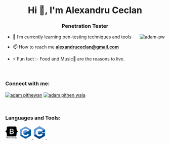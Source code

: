 <h1 align="center">Hi 👋, I'm Alexandru Ceclan</h1>
<h3 align="center">Penetration Tester</h3>


<p><img align="right" src="https://media.giphy.com/media/ieBWQkIVEELhbizGAp/giphy.gif" alt="adam-pw" /></p>


- 🌱 I’m currently learning pen-testing techniques and tools

- 📫 How to reach me **alexandruceclan@gmail.com**

- ⚡ Fun fact :- Food and Music🎵 are the reasons to live.

<br>

<h3 align="left">Connect with me:</h3>
<p align="left">
  <a href="https://www.linkedin.com/in/alexandru-ceclan95/" target="blank"><img align="center"
      src="https://raw.githubusercontent.com/rahuldkjain/github-profile-readme-generator/master/src/images/icons/Social/linked-in-alt.svg"
      alt="adam pithewan" height="30" width="40" /></a>
  <a href="https://fb.com/alexandru ceclan" target="blank"><img align="center"
      src="https://raw.githubusercontent.com/rahuldkjain/github-profile-readme-generator/master/src/images/icons/Social/facebook.svg"
      alt="adam pithen wala" height="30" width="40" /></a>
</p>

<br>

<h3 align="left">Languages and Tools:</h3>
<p align="left"> <a <img
      src="https://img.shields.io/badge/Kali_Linux-557C94?style=for-the-badge&logo=kali-linux&logoColor=white"
       idth="40" height="40" /> </a>
    <img src="https://raw.githubusercontent.com/devicons/devicon/master/icons/bootstrap/bootstrap-plain-wordmark.svg"
      alt="bootstrap" width="40" height="40" /> </a> <a href="https://www.cprogramming.com/" target="_blank"
    rel="noreferrer"> <img src="https://raw.githubusercontent.com/devicons/devicon/master/icons/c/c-original.svg"
      alt="c" width="40" height="40" /> </a> <a href="https://www.w3schools.com/cpp/" target="_blank" rel="noreferrer">
    <img src="https://raw.githubusercontent.com/devicons/devicon/master/icons/cplusplus/cplusplus-original.svg"
      alt="cplusplus" width="40" height="40" /> </a> <a href="https://www.w3schools.com/css/" target="_blank"
    rel="noreferrer"> <img
    


